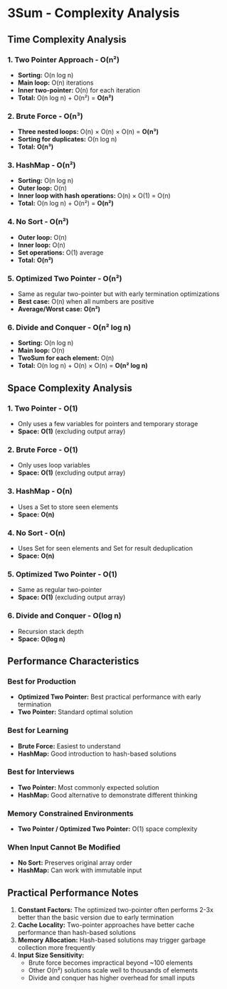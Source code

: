 # 3Sum - Complexity Analysis

## Time Complexity Analysis

### 1. Two Pointer Approach - O(n²)
- **Sorting:** O(n log n)
- **Main loop:** O(n) iterations
- **Inner two-pointer:** O(n) for each iteration
- **Total:** O(n log n) + O(n²) = **O(n²)**

### 2. Brute Force - O(n³)
- **Three nested loops:** O(n) × O(n) × O(n) = **O(n³)**
- **Sorting for duplicates:** O(n log n)
- **Total:** **O(n³)**

### 3. HashMap - O(n²)
- **Sorting:** O(n log n)
- **Outer loop:** O(n)
- **Inner loop with hash operations:** O(n) × O(1) = O(n)
- **Total:** O(n log n) + O(n²) = **O(n²)**

### 4. No Sort - O(n²)
- **Outer loop:** O(n)
- **Inner loop:** O(n)
- **Set operations:** O(1) average
- **Total:** **O(n²)**

### 5. Optimized Two Pointer - O(n²)
- Same as regular two-pointer but with early termination optimizations
- **Best case:** O(n) when all numbers are positive
- **Average/Worst case:** **O(n²)**

### 6. Divide and Conquer - O(n² log n)
- **Sorting:** O(n log n)
- **Main loop:** O(n)
- **TwoSum for each element:** O(n)
- **Total:** O(n log n) + O(n) × O(n) = **O(n² log n)**

## Space Complexity Analysis

### 1. Two Pointer - O(1)
- Only uses a few variables for pointers and temporary storage
- **Space:** **O(1)** (excluding output array)

### 2. Brute Force - O(1)
- Only uses loop variables
- **Space:** **O(1)** (excluding output array)

### 3. HashMap - O(n)
- Uses a Set to store seen elements
- **Space:** **O(n)**

### 4. No Sort - O(n)
- Uses Set for seen elements and Set for result deduplication
- **Space:** **O(n)**

### 5. Optimized Two Pointer - O(1)
- Same as regular two-pointer
- **Space:** **O(1)** (excluding output array)

### 6. Divide and Conquer - O(log n)
- Recursion stack depth
- **Space:** **O(log n)**

## Performance Characteristics

### Best for Production
- **Optimized Two Pointer:** Best practical performance with early termination
- **Two Pointer:** Standard optimal solution

### Best for Learning
- **Brute Force:** Easiest to understand
- **HashMap:** Good introduction to hash-based solutions

### Best for Interviews
- **Two Pointer:** Most commonly expected solution
- **HashMap:** Good alternative to demonstrate different thinking

### Memory Constrained Environments
- **Two Pointer / Optimized Two Pointer:** O(1) space complexity

### When Input Cannot Be Modified
- **No Sort:** Preserves original array order
- **HashMap:** Can work with immutable input

## Practical Performance Notes

1. **Constant Factors:** The optimized two-pointer often performs 2-3x better than the basic version due to early termination
2. **Cache Locality:** Two-pointer approaches have better cache performance than hash-based solutions
3. **Memory Allocation:** Hash-based solutions may trigger garbage collection more frequently
4. **Input Size Sensitivity:** 
   - Brute force becomes impractical beyond ~100 elements
   - Other O(n²) solutions scale well to thousands of elements
   - Divide and conquer has higher overhead for small inputs